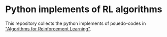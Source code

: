 # Python implements of RL algorithms
This repository collects the python implements of psuedo-codes in ["Algorithms for Reinforcement Learning"](http://www.ualberta.ca/~szepesva/RLBook.html).
